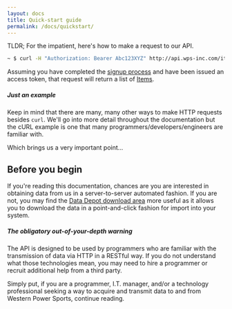 ```yaml
---
layout: docs
title: Quick-start guide
permalink: /docs/quickstart/
---
```


TLDR; For the impatient, here's how to make a request to our API.

```sh
~ $ curl -H "Authorization: Bearer Abc123XYZ" http://api.wps-inc.com/items
```

Assuming you have completed the [signup process][Signup] and have been issued an access token, that request will return a list of [Items][Items].

<div class="note info">
  <h5>Just an example</h5>
  <p>Keep in mind that there are many, many other ways to make HTTP requests besides <code>curl</code>. We'll go into more detail throughout the documentation but the cURL example 
  is one that many programmers/developers/engineers are familiar with.</p>
</div>

Which brings us a very important point...

## Before you begin
If you're reading this documentation, chances are you are interested in obtaining data from us in a server-to-server automated fashion. If you are not, you may find the 
[Data Depot download area][Data Depot] more useful as it allows you to download the data in a point-and-click fashion for import into your system.

<div class="note warning">
  <h5>The obligatory out-of-your-depth warning</h5>
  <p>The API is designed to be used by programmers who are familiar with the transmission of data via HTTP in a RESTful way. If you do not understand what those technologies mean, 
  you may need to hire a programmer or recruit additional help from a third party.</p>
</div>

Simply put, if you are a programmer, I.T. manager, and/or a technology professional seeking a way to acquire and transmit data to and from Western Power Sports, 
continue reading.

[Signup]: /
[Items]: /
[Data Depot]: http://www.wps-inc.com/data-depot
